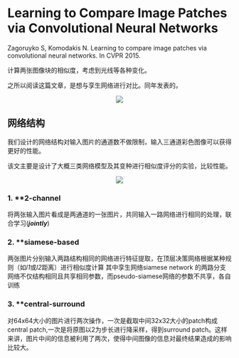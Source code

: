 # Learning to Compare Image Patches via Convolutional Neural Networks
Zagoruyko S, Komodakis N. Learning to compare image patches via convolutional neural networks. In CVPR 2015.

计算两张图像块的相似度，考虑到光线等各种变化。

之所以阅读这篇文章，是想与孪生网络进行对比。同年发表的。


<div align="center">
  <img src="https://i.loli.net/2018/04/23/5adcb8ef8c22c.png"  />
</div>

## 网络结构

我们设计的网络结构对输入图片的通道数不做限制，输入三通道彩色图像可以获得更好的性能。

该文主要是设计了大概三类网络模型及其变种进行相似度评分的实验，比较性能。

<div align="center">
  <img src="https://i.loli.net/2018/04/23/5add8ce63d1ec.png"  />
</div>

### 1. **2-channel

将两张输入图片看成是两通道的一张图片，共同输入一路网络进行相同的处理，联合学习(***jointly***)

### 2. **siamese-based

两张图片分别输入两路结构相同的网络进行特征提取，在顶层决策网络根据某种规则（如*l1*或*l2*距离）进行相似度计算
其中孪生网络siamese network 的两路分支网络不仅结构相同且共享相同参数，而pseudo-siamese网络的参数不共享，各自训练

### 3. **central-surround

对64x64大小的图片进行两次操作，一次是截取中间32x32大小的patch构成central patch,一次是将原图以2为步长进行降采样，得到surround patch。这样来讲，图片中间的信息被利用了两次，使得中间图像的信息对最终结果造成的影响比较大。

